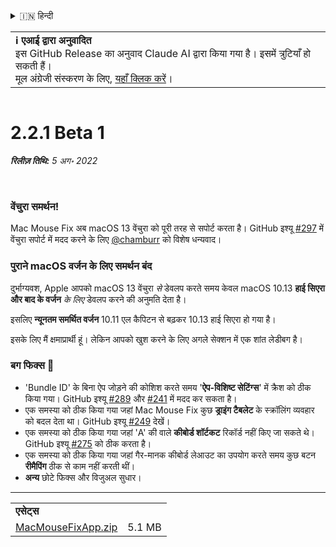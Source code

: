 <details>
<summary>🇮🇳 हिन्दी</summary>

[🇬🇧 English (GitHub Release)](https://github.com/noah-nuebling/mac-mouse-fix/releases/tag/2.2.1-Beta-1)\
[🇦🇩 Català](https://redirect.macmousefix.com/?target=mmf-release&tag=2.2.1-Beta-1&locale=ca)\
[🇩🇪 Deutsch](https://redirect.macmousefix.com/?target=mmf-release&tag=2.2.1-Beta-1&locale=de)\
[🇪🇸 Español](https://redirect.macmousefix.com/?target=mmf-release&tag=2.2.1-Beta-1&locale=es)\
[🇫🇷 Français](https://redirect.macmousefix.com/?target=mmf-release&tag=2.2.1-Beta-1&locale=fr)\
[🇮🇩 Indonesia](https://redirect.macmousefix.com/?target=mmf-release&tag=2.2.1-Beta-1&locale=id)\
[🇮🇹 Italiano](https://redirect.macmousefix.com/?target=mmf-release&tag=2.2.1-Beta-1&locale=it)\
[🇭🇺 Magyar](https://redirect.macmousefix.com/?target=mmf-release&tag=2.2.1-Beta-1&locale=hu)\
[🇳🇱 Nederlands](https://redirect.macmousefix.com/?target=mmf-release&tag=2.2.1-Beta-1&locale=nl)\
[🇵🇱 Polski](https://redirect.macmousefix.com/?target=mmf-release&tag=2.2.1-Beta-1&locale=pl)\
[🇧🇷 Português (Brasil)](https://redirect.macmousefix.com/?target=mmf-release&tag=2.2.1-Beta-1&locale=pt-BR)\
[🇵🇹 Português (Portugal)](https://redirect.macmousefix.com/?target=mmf-release&tag=2.2.1-Beta-1&locale=pt-PT)\
[🇷🇴 Română](https://redirect.macmousefix.com/?target=mmf-release&tag=2.2.1-Beta-1&locale=ro)\
[🇸🇪 Svenska](https://redirect.macmousefix.com/?target=mmf-release&tag=2.2.1-Beta-1&locale=sv)\
[🇻🇳 Tiếng Việt](https://redirect.macmousefix.com/?target=mmf-release&tag=2.2.1-Beta-1&locale=vi)\
[🇹🇷 Türkçe](https://redirect.macmousefix.com/?target=mmf-release&tag=2.2.1-Beta-1&locale=tr)\
[🇨🇿 Čeština](https://redirect.macmousefix.com/?target=mmf-release&tag=2.2.1-Beta-1&locale=cs)\
[🇬🇷 Ελληνικά](https://redirect.macmousefix.com/?target=mmf-release&tag=2.2.1-Beta-1&locale=el)\
[🇷🇺 Русский](https://redirect.macmousefix.com/?target=mmf-release&tag=2.2.1-Beta-1&locale=ru)\
[🇺🇦 Українська](https://redirect.macmousefix.com/?target=mmf-release&tag=2.2.1-Beta-1&locale=uk)\
[🇮🇱 עברית](https://redirect.macmousefix.com/?target=mmf-release&tag=2.2.1-Beta-1&locale=he)\
[🇸🇦 العربية](https://redirect.macmousefix.com/?target=mmf-release&tag=2.2.1-Beta-1&locale=ar)\
**🇮🇳 हिन्दी**\
[🇹🇭 ไทย](https://redirect.macmousefix.com/?target=mmf-release&tag=2.2.1-Beta-1&locale=th)\
[🇨🇳 中文 (简体)](https://redirect.macmousefix.com/?target=mmf-release&tag=2.2.1-Beta-1&locale=zh-Hans)\
[🇨🇳 中文 (繁體)](https://redirect.macmousefix.com/?target=mmf-release&tag=2.2.1-Beta-1&locale=zh-Hant)\
[🇭🇰 中文（香港)](https://redirect.macmousefix.com/?target=mmf-release&tag=2.2.1-Beta-1&locale=zh-HK)\
[🇯🇵 日本語](https://redirect.macmousefix.com/?target=mmf-release&tag=2.2.1-Beta-1&locale=ja)\
[🇰🇷 한국어](https://redirect.macmousefix.com/?target=mmf-release&tag=2.2.1-Beta-1&locale=ko)\
[Help translate Mac Mouse Fix to different languages!](https://github.com/noah-nuebling/mac-mouse-fix/discussions/731)
</details>
<table align=><td>
<b>ℹ️ एआई द्वारा अनुवादित</b><br>
इस GitHub Release का अनुवाद Claude AI द्वारा किया गया है। इसमें त्रुटियाँ हो सकती हैं।<br>
मूल अंग्रेजी संस्करण के लिए, <a href="https://github.com/noah-nuebling/mac-mouse-fix/releases/tag/2.2.1-Beta-1">यहाँ क्लिक करें</a>।
</td></table>

<table></table>

# 2.2.1 Beta 1
***रिलीज़ तिथि:** 5 अग॰ 2022*

<br>

### वेंचुरा समर्थन!
Mac Mouse Fix अब macOS 13 वेंचुरा को पूरी तरह से सपोर्ट करता है।
GitHub इश्यू [#297](https://github.com/noah-nuebling/mac-mouse-fix/issues/297) में वेंचुरा सपोर्ट में मदद करने के लिए [@chamburr](https://github.com/chamburr) को विशेष धन्यवाद।

### पुराने macOS वर्जन के लिए समर्थन बंद

दुर्भाग्यवश, Apple आपको macOS 13 वेंचुरा _से_ डेवलप करते समय केवल macOS 10.13 **हाई सिएरा और बाद के वर्जन** _के लिए_ डेवलप करने की अनुमति देता है।

इसलिए **न्यूनतम समर्थित वर्जन** 10.11 एल कैपिटन से बढ़कर 10.13 हाई सिएरा हो गया है।

इसके लिए मैं क्षमाप्रार्थी हूं। लेकिन आपको खुश करने के लिए अगले सेक्शन में एक शांत लेडीबग है।

### बग फिक्स 🐞
- 'Bundle ID' के बिना ऐप जोड़ने की कोशिश करते समय '**ऐप-विशिष्ट सेटिंग्स**' में क्रैश को ठीक किया गया। GitHub इश्यू [#289](https://github.com/noah-nuebling/mac-mouse-fix/issues/289) और [#241](https://github.com/noah-nuebling/mac-mouse-fix/issues/241) में मदद कर सकता है।
- एक समस्या को ठीक किया गया जहां Mac Mouse Fix कुछ **ड्राइंग टैबलेट** के स्क्रॉलिंग व्यवहार को बदल देता था। GitHub इश्यू [#249](https://github.com/noah-nuebling/mac-mouse-fix/issues/249) देखें।
- एक समस्या को ठीक किया गया जहां 'A' की वाले **कीबोर्ड शॉर्टकट** रिकॉर्ड नहीं किए जा सकते थे। GitHub इश्यू [#275](https://github.com/noah-nuebling/mac-mouse-fix/issues/275) को ठीक करता है।
- एक समस्या को ठीक किया गया जहां गैर-मानक कीबोर्ड लेआउट का उपयोग करते समय कुछ बटन **रीमैपिंग** ठीक से काम नहीं करती थीं।
- **अन्य** छोटे फिक्स और विजुअल सुधार।

---

<table align="start">
<tr>
    <td colspan=2>
        <b>एसेट्स</b>
    </td>
</tr>
<tr>
    <td><a href="https://github.com/noah-nuebling/mac-mouse-fix/releases/download/2.2.1-Beta-1/MacMouseFixApp.zip">MacMouseFixApp.zip</a></td>
    <td>5.1 MB</td>
</tr>
</table>